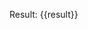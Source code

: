 <!-- xmd:
set keywords2 = "a|b|c"
set result = "prefix" + keywords2 + "suffix"
-->

Result: {{result}}